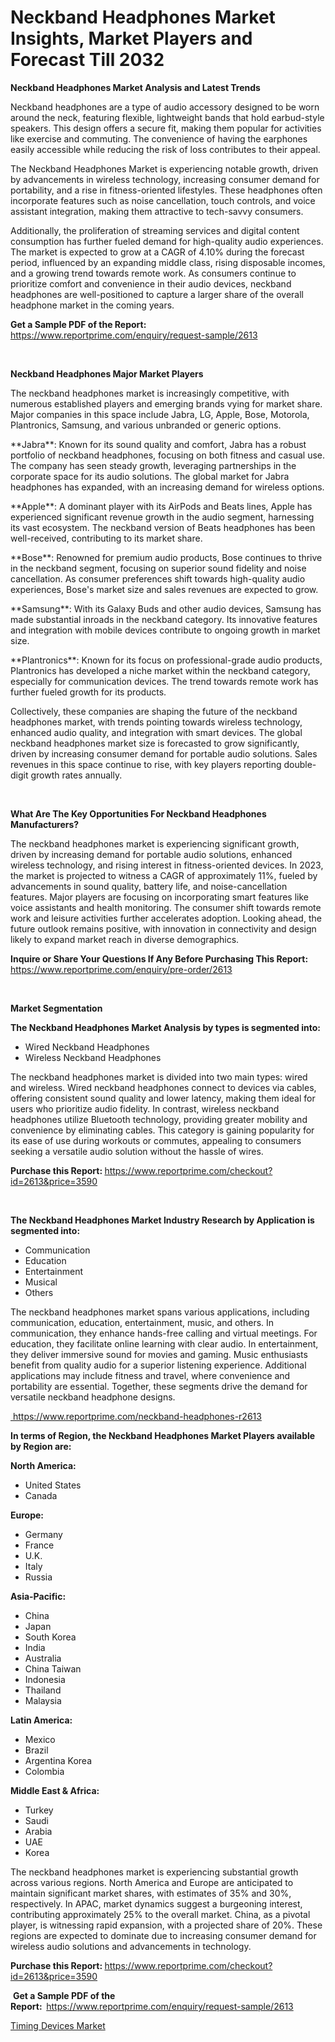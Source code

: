 <p><h1>Neckband Headphones Market Insights, Market Players and Forecast Till 2032</h1></p><p><strong>Neckband Headphones Market Analysis and Latest Trends</strong></p>
<p><p>Neckband headphones are a type of audio accessory designed to be worn around the neck, featuring flexible, lightweight bands that hold earbud-style speakers. This design offers a secure fit, making them popular for activities like exercise and commuting. The convenience of having the earphones easily accessible while reducing the risk of loss contributes to their appeal.</p><p>The Neckband Headphones Market is experiencing notable growth, driven by advancements in wireless technology, increasing consumer demand for portability, and a rise in fitness-oriented lifestyles. These headphones often incorporate features such as noise cancellation, touch controls, and voice assistant integration, making them attractive to tech-savvy consumers. </p><p>Additionally, the proliferation of streaming services and digital content consumption has further fueled demand for high-quality audio experiences. The market is expected to grow at a CAGR of 4.10% during the forecast period, influenced by an expanding middle class, rising disposable incomes, and a growing trend towards remote work. As consumers continue to prioritize comfort and convenience in their audio devices, neckband headphones are well-positioned to capture a larger share of the overall headphone market in the coming years.</p></p>
<p><strong>Get a Sample PDF of the Report:&nbsp;</strong> <a href="https://www.reportprime.com/enquiry/request-sample/2613?utm_campaign=2778&utm_medium=2&utm_source=Github&utm_content=ia&utm_term=18032025&utm_id=neckband-headphones">https://www.reportprime.com/enquiry/request-sample/2613</a></p>
<p>&nbsp;</p>
<p><strong>Neckband Headphones Major Market Players</strong></p>
<p><p>The neckband headphones market is increasingly competitive, with numerous established players and emerging brands vying for market share. Major companies in this space include Jabra, LG, Apple, Bose, Motorola, Plantronics, Samsung, and various unbranded or generic options.</p><p>**Jabra**: Known for its sound quality and comfort, Jabra has a robust portfolio of neckband headphones, focusing on both fitness and casual use. The company has seen steady growth, leveraging partnerships in the corporate space for its audio solutions. The global market for Jabra headphones has expanded, with an increasing demand for wireless options.</p><p>**Apple**: A dominant player with its AirPods and Beats lines, Apple has experienced significant revenue growth in the audio segment, harnessing its vast ecosystem. The neckband version of Beats headphones has been well-received, contributing to its market share.</p><p>**Bose**: Renowned for premium audio products, Bose continues to thrive in the neckband segment, focusing on superior sound fidelity and noise cancellation. As consumer preferences shift towards high-quality audio experiences, Bose's market size and sales revenues are expected to grow.</p><p>**Samsung**: With its Galaxy Buds and other audio devices, Samsung has made substantial inroads in the neckband category. Its innovative features and integration with mobile devices contribute to ongoing growth in market size.</p><p>**Plantronics**: Known for its focus on professional-grade audio products, Plantronics has developed a niche market within the neckband category, especially for communication devices. The trend towards remote work has further fueled growth for its products.</p><p>Collectively, these companies are shaping the future of the neckband headphones market, with trends pointing towards wireless technology, enhanced audio quality, and integration with smart devices. The global neckband headphones market size is forecasted to grow significantly, driven by increasing consumer demand for portable audio solutions. Sales revenues in this space continue to rise, with key players reporting double-digit growth rates annually.</p></p>
<p>&nbsp;</p>
<p><strong>What Are The Key Opportunities For Neckband Headphones Manufacturers?</strong></p>
<p><p>The neckband headphones market is experiencing significant growth, driven by increasing demand for portable audio solutions, enhanced wireless technology, and rising interest in fitness-oriented devices. In 2023, the market is projected to witness a CAGR of approximately 11%, fueled by advancements in sound quality, battery life, and noise-cancellation features. Major players are focusing on incorporating smart features like voice assistants and health monitoring. The consumer shift towards remote work and leisure activities further accelerates adoption. Looking ahead, the future outlook remains positive, with innovation in connectivity and design likely to expand market reach in diverse demographics.</p></p>
<p><strong>Inquire or Share Your Questions If Any Before Purchasing This Report:</strong> <a href="https://www.reportprime.com/enquiry/pre-order/2613?utm_campaign=2778&utm_medium=2&utm_source=Github&utm_content=ia&utm_term=18032025&utm_id=neckband-headphones">https://www.reportprime.com/enquiry/pre-order/2613</a></p>
<p>&nbsp;</p>
<p><strong>Market Segmentation</strong></p>
<p><strong>The Neckband Headphones Market Analysis by types is segmented into:</strong></p>
<p><ul><li>Wired Neckband Headphones</li><li>Wireless Neckband Headphones</li></ul></p>
<p><p>The neckband headphones market is divided into two main types: wired and wireless. Wired neckband headphones connect to devices via cables, offering consistent sound quality and lower latency, making them ideal for users who prioritize audio fidelity. In contrast, wireless neckband headphones utilize Bluetooth technology, providing greater mobility and convenience by eliminating cables. This category is gaining popularity for its ease of use during workouts or commutes, appealing to consumers seeking a versatile audio solution without the hassle of wires.</p></p>
<p><strong>Purchase this Report:&nbsp;</strong><a href="https://www.reportprime.com/checkout?id=2613&price=3590&utm_campaign=2778&utm_medium=2&utm_source=Github&utm_content=ia&utm_term=18032025&utm_id=neckband-headphones">https://www.reportprime.com/checkout?id=2613&price=3590</a></p>
<p>&nbsp;</p>
<p><strong>The Neckband Headphones Market Industry Research by Application is segmented into:</strong></p>
<p><ul><li>Communication</li><li>Education</li><li>Entertainment</li><li>Musical</li><li>Others</li></ul></p>
<p><p>The neckband headphones market spans various applications, including communication, education, entertainment, music, and others. In communication, they enhance hands-free calling and virtual meetings. For education, they facilitate online learning with clear audio. In entertainment, they deliver immersive sound for movies and gaming. Music enthusiasts benefit from quality audio for a superior listening experience. Additional applications may include fitness and travel, where convenience and portability are essential. Together, these segments drive the demand for versatile neckband headphone designs.</p></p>
<p><a href="https://www.reportprime.com/neckband-headphones-r2613?utm_campaign=2778&utm_medium=2&utm_source=Github&utm_content=ia&utm_term=18032025&utm_id=neckband-headphones">&nbsp;https://www.reportprime.com/neckband-headphones-r2613</a></p>
<p><strong>In terms of Region, the Neckband Headphones Market Players available by Region are:</strong></p>
<p>
    <p> <strong> North America: </strong>
        <ul>
            <li>United States</li>
            <li>Canada</li>
        </ul>
        </p> 
    <p> <strong> Europe: </strong>
        <ul>
            <li>Germany</li>
            <li>France</li>
            <li>U.K.</li>
            <li>Italy</li>
            <li>Russia</li>
        </ul>
        </p> 
    <p> <strong> Asia-Pacific: </strong>
        <ul>
            <li>China</li>
            <li>Japan</li>
            <li>South Korea</li>
            <li>India</li>
            <li>Australia</li>
            <li>China Taiwan</li>
            <li>Indonesia</li>
            <li>Thailand</li>
            <li>Malaysia</li>
        </ul>
        </p> 
    <p> <strong> Latin America: </strong>
        <ul>
            <li>Mexico</li>
            <li>Brazil</li>
            <li>Argentina Korea</li>
            <li>Colombia</li>
        </ul>
        </p> 
    <p> <strong> Middle East & Africa: </strong>
        <ul>
            <li>Turkey</li>
            <li>Saudi</li>
            <li>Arabia</li>
            <li>UAE</li>
            <li>Korea</li>
        </ul>
    </p>
    </p>
<p><p>The neckband headphones market is experiencing substantial growth across various regions. North America and Europe are anticipated to maintain significant market shares, with estimates of 35% and 30%, respectively. In APAC, market dynamics suggest a burgeoning interest, contributing approximately 25% to the overall market. China, as a pivotal player, is witnessing rapid expansion, with a projected share of 20%. These regions are expected to dominate due to increasing consumer demand for wireless audio solutions and advancements in technology.</p></p>
<p><strong>Purchase this Report: </strong><a href="https://www.reportprime.com/checkout?id=2613&price=3590&utm_campaign=2778&utm_medium=2&utm_source=Github&utm_content=ia&utm_term=18032025&utm_id=neckband-headphones">https://www.reportprime.com/checkout?id=2613&price=3590</a></p>
<p>&nbsp;<strong>Get a Sample PDF of the Report:&nbsp;&nbsp;</strong><a href="https://www.reportprime.com/enquiry/request-sample/2613?utm_campaign=2778&utm_medium=2&utm_source=Github&utm_content=ia&utm_term=18032025&utm_id=neckband-headphones">https://www.reportprime.com/enquiry/request-sample/2613</a></p>
<p><strong></strong></p>
<p><p><a href="https://github.com/mismannely/Market-Research-Report-List-1/blob/main/timing-devices-market.md?utm_campaign=2778&utm_medium=2&utm_source=Github&utm_content=ia&utm_term=18032025&utm_id=neckband-headphones">Timing Devices Market</a></p></p>